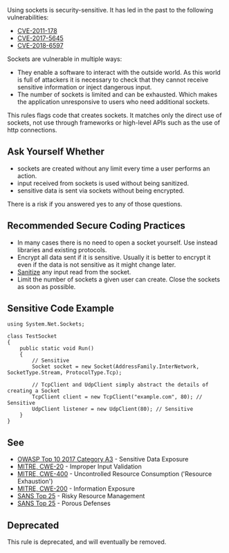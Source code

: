 
Using sockets is security-sensitive. It has led in the past to the following vulnerabilities:

- [CVE-2011-178](http://cve.mitre.org/cgi-bin/cvename.cgi?name=CVE-2011-1785)
- [CVE-2017-5645](http://cve.mitre.org/cgi-bin/cvename.cgi?name=CVE-2017-5645)
- [CVE-2018-6597](http://cve.mitre.org/cgi-bin/cvename.cgi?name=CVE-2018-6597)


Sockets are vulnerable in multiple ways:

- They enable a software to interact with the outside world. As this world is full of attackers it is necessary to check that they cannot receive<br>  sensitive information or inject dangerous input.
- The number of sockets is limited and can be exhausted. Which makes the application unresponsive to users who need additional sockets.


This rules flags code that creates sockets. It matches only the direct use of sockets, not use through frameworks or high-level APIs such as the use of http connections.

## Ask Yourself Whether

- sockets are created without any limit every time a user performs an action.
- input received from sockets is used without being sanitized.
- sensitive data is sent via sockets without being encrypted.


There is a risk if you answered yes to any of those questions.

## Recommended Secure Coding Practices

- In many cases there is no need to open a socket yourself. Use instead libraries and existing protocols.
- Encrypt all data sent if it is sensitive. Usually it is better to encrypt it even if the data is not sensitive as it might change later.
- [Sanitize](https://www.owasp.org/index.php/Input_Validation_Cheat_Sheet) any input read from the socket.
- Limit the number of sockets a given user can create. Close the sockets as soon as possible.


## Sensitive Code Example


    using System.Net.Sockets;
    
    class TestSocket
    {
        public static void Run()
        {
            // Sensitive
            Socket socket = new Socket(AddressFamily.InterNetwork, SocketType.Stream, ProtocolType.Tcp);
    
            // TcpClient and UdpClient simply abstract the details of creating a Socket
            TcpClient client = new TcpClient("example.com", 80); // Sensitive
            UdpClient listener = new UdpClient(80); // Sensitive
        }
    }


## See

- [OWASP Top 10 2017 Category A3](https://www.owasp.org/index.php/Top_10-2017_A3-Sensitive_Data_Exposure) - Sensitive Data Exposure<br>
- [MITRE, CWE-20](http://cwe.mitre.org/data/definitions/20) - Improper Input Validation
- [MITRE, CWE-400](http://cwe.mitre.org/data/definitions/400) - Uncontrolled Resource Consumption ('Resource Exhaustion')
- [MITRE, CWE-200](http://cwe.mitre.org/data/definitions/200) - Information Exposure
- [SANS Top 25](https://www.sans.org/top25-software-errors/#cat2) - Risky Resource Management
- [SANS Top 25](https://www.sans.org/top25-software-errors/#cat3) - Porous Defenses


## Deprecated

This rule is deprecated, and will eventually be removed.
